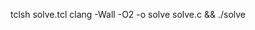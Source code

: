 tclsh solve.tcl <players> <marbles>
clang -Wall -O2 -o solve solve.c && ./solve <players> <marbles>

